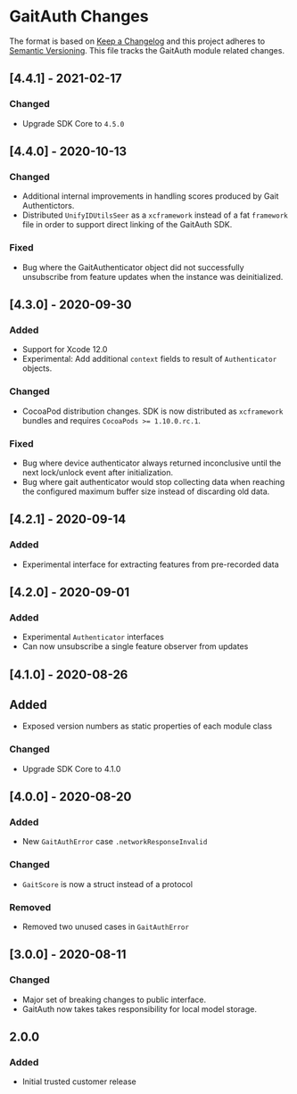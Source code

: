 # GaitAuth Changes

The format is based on [Keep a Changelog](https://keepachangelog.com/en/1.0.0/)
and this project adheres to [Semantic Versioning](https://semver.org/spec/v2.0.0.html).
This file tracks the GaitAuth module related changes.

## [4.4.1] - 2021-02-17

### Changed

- Upgrade SDK Core to `4.5.0`

## [4.4.0] - 2020-10-13

### Changed

- Additional internal improvements in handling scores produced by Gait Authentictors.
- Distributed `UnifyIDUtilsSeer` as a `xcframework` instead of a fat `framework` file in
  order to support direct linking of the GaitAuth SDK.

### Fixed

- Bug where the GaitAuthenticator object did not successfully unsubscribe from feature
  updates when the instance was deinitialized.

## [4.3.0] - 2020-09-30

### Added

- Support for Xcode 12.0
- Experimental: Add additional `context` fields to result of `Authenticator`
  objects.

### Changed

- CocoaPod distribution changes. SDK is now distributed as
  `xcframework` bundles and requires `CocoaPods >= 1.10.0.rc.1`.

### Fixed

- Bug where device authenticator always returned
  inconclusive until the next lock/unlock event after initialization.
- Bug where gait authenticator would stop collecting data when reaching
  the configured maximum buffer size instead of discarding old data.

## [4.2.1] - 2020-09-14

### Added

- Experimental interface for extracting features from pre-recorded data

## [4.2.0] - 2020-09-01

### Added

- Experimental `Authenticator` interfaces
- Can now unsubscribe a single feature observer from updates

## [4.1.0] - 2020-08-26

## Added

- Exposed version numbers as static properties of each module class

### Changed

- Upgrade SDK Core to 4.1.0

## [4.0.0] - 2020-08-20

### Added

- New `GaitAuthError` case `.networkResponseInvalid`

### Changed

- `GaitScore` is now a struct instead of a protocol

### Removed

- Removed two unused cases in `GaitAuthError`

## [3.0.0] - 2020-08-11

### Changed

- Major set of breaking changes to public interface.
- GaitAuth now takes takes responsibility for local model storage.

## 2.0.0

### Added

- Initial trusted customer release
